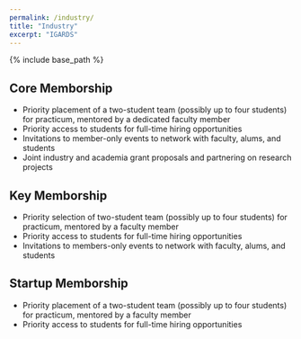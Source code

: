```yaml
---
permalink: /industry/
title: "Industry"
excerpt: "IGARDS"
---
```


{% include base_path %}

## Core Memborship
* Priority placement of a two-student team (possibly up to four students) for practicum, mentored by a dedicated faculty member
* Priority access to students for full-time hiring opportunities
* Invitations to member-only events to network with faculty, alums, and students
* Joint industry and academia grant proposals and partnering on research projects

## Key Memborship
* Priority selection of two-student team (possibly up to four students) for practicum, mentored by a faculty member
* Priority access to students for full-time hiring opportunities
* Invitations to members-only events to network with faculty, alums, and students

## Startup Memborship
* Priority placement of a two-student team (possibly up to four students) for practicum, mentored by a faculty member
* Priority access to students for full-time hiring opportunities

